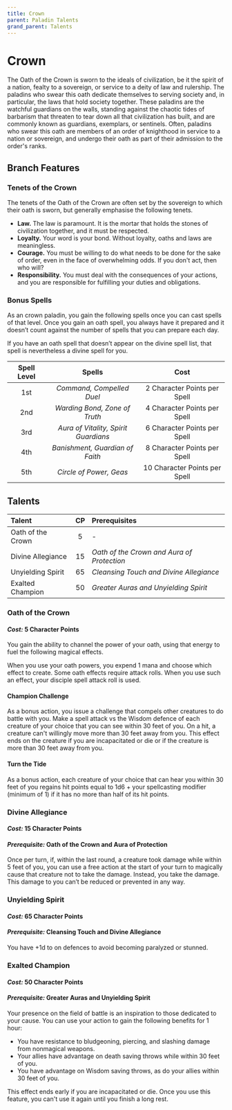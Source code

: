 ```yaml
---
title: Crown
parent: Paladin Talents
grand_parent: Talents
---
```


# Crown
The Oath of the Crown is sworn to the ideals of civilization, be it the spirit of a nation, fealty to a sovereign, or service to a deity of law and rulership. The paladins who swear this oath dedicate themselves to serving society and, in particular, the laws that hold society together. These paladins are the watchful guardians on the walls, standing against the chaotic tides of barbarism that threaten to tear down all that civilization has built, and are commonly known as guardians, exemplars, or sentinels. Often, paladins who swear this oath are members of an order of knighthood in service to a nation or sovereign, and undergo their oath as part of their admission to the order's ranks.

## Branch Features

### Tenets of the Crown
The tenets of the Oath of the Crown are often set by the sovereign to which their oath is sworn, but generally emphasise the following tenets.
* **Law.** The law is paramount. It is the mortar that holds the stones of civilization together, and it must be respected.
* **Loyalty.** Your word is your bond. Without loyalty, oaths and laws are meaningless.
* **Courage.** You must be willing to do what needs to be done for the sake of order, even in the face of overwhelming odds. If you don't act, then who will?
* **Responsibility.** You must deal with the consequences of your actions, and you are responsible for fulfilling your duties and obligations.

### Bonus Spells
As an crown paladin, you gain the following spells once you can cast spells of that level. Once you gain an oath spell, you always have it prepared and it doesn’t count against the number of spells that you can prepare each day.

If you have an oath spell that doesn’t appear on the divine spell list, that spell is nevertheless a divine spell for you.

| Spell Level | Spells | Cost |
|:-----------:|:------:|:-----:|
| 1st | *Command, Compelled Duel* | 2 Character Points per Spell |
| 2nd | *Warding Bond, Zone of Truth* | 4 Character Points per Spell |
| 3rd | *Aura of Vitality, Spirit Guardians* | 6 Character Points per Spell |
| 4th | *Banishment, Guardian of Faith* | 8 Character Points per Spell |
| 5th | *Circle of Power, Geas* | 10 Character Points per Spell |

## Talents

| Talent | CP | Prerequisites |
|:-------|:--:|:--------------|
| Oath of the Crown | 5  | - |
| Divine Allegiance | 15 | *Oath of the Crown and Aura of Protection* |
| Unyielding Spirit | 65 | *Cleansing Touch and Divine Allegiance* |
| Exalted Champion  | 50 | *Greater Auras and Unyielding Spirit* |

### Oath of the Crown
#### *Cost:* 5 Character Points
You gain the ability to channel the power of your oath, using that energy to fuel the following magical effects.

When you use your oath powers, you expend 1 mana and choose which effect to create. Some oath effects require attack rolls. When you use such an effect, your disciple spell attack roll is used.

#### Champion Challenge
As a bonus action, you issue a challenge that compels other creatures to do battle with you. Make a spell attack vs the Wisdom defence of each creature of your choice that you can see within 30 feet of you. On a hit, a creature can't willingly move more than 30 feet away from you. This effect ends on the creature if you are incapacitated or die or if the creature is more than 30 feet away from you.

#### Turn the Tide
As a bonus action, each creature of your choice that can hear you within 30 feet of you regains hit points equal to 1d6 + your spellcasting modifier (minimum of 1) if it has no more than half of its hit points.

### Divine Allegiance
#### *Cost:* 15 Character Points
#### *Prerequisite:* Oath of the Crown and Aura of Protection
Once per turn, if, within the last round, a creature took damage while within 5 feet of you, you can use a free action at the start of your turn to magically cause that creature not to take the damage. Instead, you take the damage. This damage to you can’t be reduced or prevented in any way.

### Unyielding Spirit
#### *Cost:* 65 Character Points
#### *Prerequisite:* Cleansing Touch and Divine Allegiance
You have +1d to on defences to avoid becoming paralyzed or stunned.

### Exalted Champion
#### *Cost:* 50 Character Points
#### *Prerequisite:* Greater Auras and Unyielding Spirit
Your presence on the field of battle is an inspiration to those dedicated to your cause. You can use your action to gain the following benefits for 1 hour:
* You have resistance to bludgeoning, piercing, and slashing damage from nonmagical weapons.
* Your allies have advantage on death saving throws while within 30 feet of you.
* You have advantage on Wisdom saving throws, as do your allies within 30 feet of you.

This effect ends early if you are incapacitated or die. Once you use this feature, you can't use it again until you finish a long rest.
